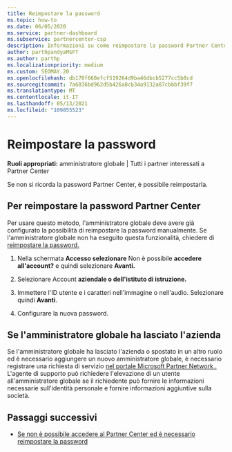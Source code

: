```yaml
---
title: Reimpostare la password
ms.topic: how-to
ms.date: 06/05/2020
ms.service: partner-dashboard
ms.subservice: partnercenter-csp
description: Informazioni su come reimpostare la password Partner Center o ottenere assistenza dall'amministratore globale dell'azienda. Informazioni anche su come aggiungere un nuovo amministratore Partner Center globale.
author: parthpandyaMSFT
ms.author: parthp
ms.localizationpriority: medium
ms.custom: SEOMAY.20
ms.openlocfilehash: db178f668efcf519264d9ba46dbcb5277cc5b8cd
ms.sourcegitcommit: 7a6836bd962d5b426a8cb34a9132a87cbbbf39f7
ms.translationtype: MT
ms.contentlocale: it-IT
ms.lasthandoff: 05/13/2021
ms.locfileid: "109855523"
---
```

# <a name="reset-my-password"></a>Reimpostare la password
 
**Ruoli appropriati:** amministratore globale | Tutti i partner interessati a Partner Center


Se non si ricorda la password Partner Center, è possibile reimpostarla.

## <a name="to-reset-your-partner-center-password"></a>Per reimpostare la password Partner Center

Per usare questo metodo, l'amministratore globale deve avere già configurato la possibilità di reimpostare la password manualmente. Se l'amministratore globale non ha eseguito questa funzionalità, chiedere di [reimpostare la password.](reset-a-user-password.md)

1. Nella schermata **Accesso selezionare** Non è possibile **accedere all'account?** e quindi selezionare **Avanti.**

2. Selezionare Account **aziendale o dell'istituto di istruzione.**

3. Immettere l'ID utente e i caratteri nell'immagine o nell'audio. Selezionare quindi **Avanti**.

4. Configurare la nuova password.

## <a name="if-your-global-admin-has-left-the-company"></a>Se l'amministratore globale ha lasciato l'azienda

Se l'amministratore globale ha lasciato l'azienda o spostato in un altro ruolo ed è necessario aggiungere un nuovo amministratore globale, è necessario registrare una richiesta di servizio [nel portale Microsoft Partner Network .](https://partner.microsoft.com/commercial#/) L'agente di supporto può richiedere l'elevazione di un utente all'amministratore globale se il richiedente può fornire le informazioni necessarie sull'identità personale e fornire informazioni aggiuntive sulla società. 

## <a name="next-steps"></a>Passaggi successivi

- [Se non è possibile accedere al Partner Center ed è necessario reimpostare la password](unable-to-sign-in.md)